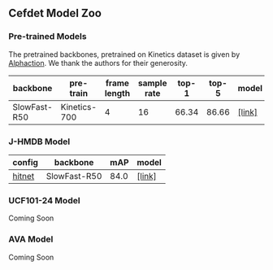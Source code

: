## Cefdet Model Zoo

### Pre-trained Models

The pretrained backbones, pretrained on Kinetics dataset is given by [Alphaction](https://github.com/MVIG-SJTU/AlphAction). We thank the authors for their generosity.

| backbone | pre-train | frame length | sample rate | top-1 | top-5 | model |
| ------------- | ------------- | ------------- | ------------- | ------------- | ------------- | ------------- |
| SlowFast-R50 | Kinetics-700 | 4 | 16 | 66.34 | 86.66 | [[link]](https://drive.google.com/file/d/1bNcF295jxY4Zbqf0mdtsw9QifpXnvOyh/view?usp=sharing) |


### J-HMDB Model

| config | backbone  | mAP | model |
| ------------- | ------------- | ------------- | ------------- |
| [hitnet](config_files/hitnet.yaml) | SlowFast-R50 | 84.0 | [[link]](https://pan.baidu.com/s/1s02o6-AfgKaCKzz2w2COnQ)

### UCF101-24 Model

Coming Soon

### AVA Model

Coming Soon
